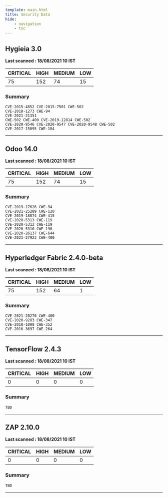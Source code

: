 ```yaml
---
template: main.html
title: Security Data
hide: 
    - navigation
    - toc
---
```




## **Hygieia**  3.0  
**Last scanned  : 18/08/2021 10 IST**


 | CRITICAL  |  HIGH   |    MEDIUM  |   LOW  |   
 |-----------|---------|------------|--------|
 |  75       |  152    |   74       |    15  |


### **Summary**
<!-- 
    Deserialization of Untrusted data [CVE-2015-4852, CVE-2015-7501, CWE-502]

    Arbitrary code execution [CVE-2018-1273, CWE-94]

    Prototype Pollution [CWE-400]     -->

    CVE-2015-4852 CVE-2015-7501 CWE-502 
    CVE-2018-1273 CWE-94 
    CVE-2021-21351 
    CWE-502 CWE-400 CVE-2019-12814 CWE-502
    CVE-2020-9546 CVE-2020-9547 CVE-2020-9548 CWE-502 
    CVE-2017-15095 CWE-184

---

## **Odoo**   14.0
**Last scanned  : 18/08/2021 10 IST**

 | CRITICAL  |  HIGH   |    MEDIUM  |   LOW  |   
 |-----------|---------|------------|--------|
 |  75       |  152    |   74       |    15  |

### **Summary**

    CVE-2019-17626 CWE-94 
    CVE-2021-25289 CWE-120 
    CVE-2019-18874 CWE-415 
    CVE-2020-5313 CWE-119 
    CVE-2020-5312 CWE-119 
    CVE-2020-5310 CWE-190 
    CVE-2020-26137 CWE-644 
    CVE-2021-27923 CWE-400

---

## **Hyperledger Fabric**  2.4.0-beta
**Last scanned  : 18/08/2021 10 IST**

 | CRITICAL  |  HIGH   |    MEDIUM  |   LOW  |   
 |-----------|---------|------------|--------|
 |  75       |  152    |   64       |    1   |

### **Summary**

    CVE-2021-20270 CWE-400
    CVE-2020-9283 CWE-347
    CVE-2018-1098 CWE-352
    CVE-2016-3697 CWE-264

---



## **TensorFlow**  2.4.3
**Last scanned  : 18/08/2021 10 IST**

 | CRITICAL  |  HIGH   |    MEDIUM  |   LOW  |   
 |-----------|---------|------------|--------|
 |  0        |  0      |   0        |    0   |



### **Summary**

    TBD

---

## **ZAP**  2.10.0
**Last scanned  : 18/08/2021 10 IST**

 | CRITICAL  |  HIGH   |    MEDIUM  |   LOW  |   
 |-----------|---------|------------|--------|
 |  0        |  0      |    0       |    0   |

### **Summary**

    TBD

---


